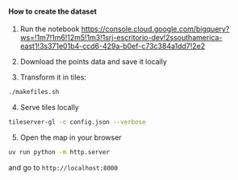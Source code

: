 #### How to create the dataset

1. Run the notebook https://console.cloud.google.com/bigquery?ws=!1m7!1m6!12m5!1m3!1srj-escritorio-dev!2ssouthamerica-east1!3s371e01b4-ccd6-429a-b0ef-c73c384a1dd7!2e2

2. Download the points data and save it locally

3. Transform it in tiles:

```sh
./makefiles.sh
```

4. Serve tiles locally

```sh
tileserver-gl -c config.json --verbose
```

5. Open the map in your browser

```sh
uv run python -m http.server
```

and go to `http://localhost:8000`